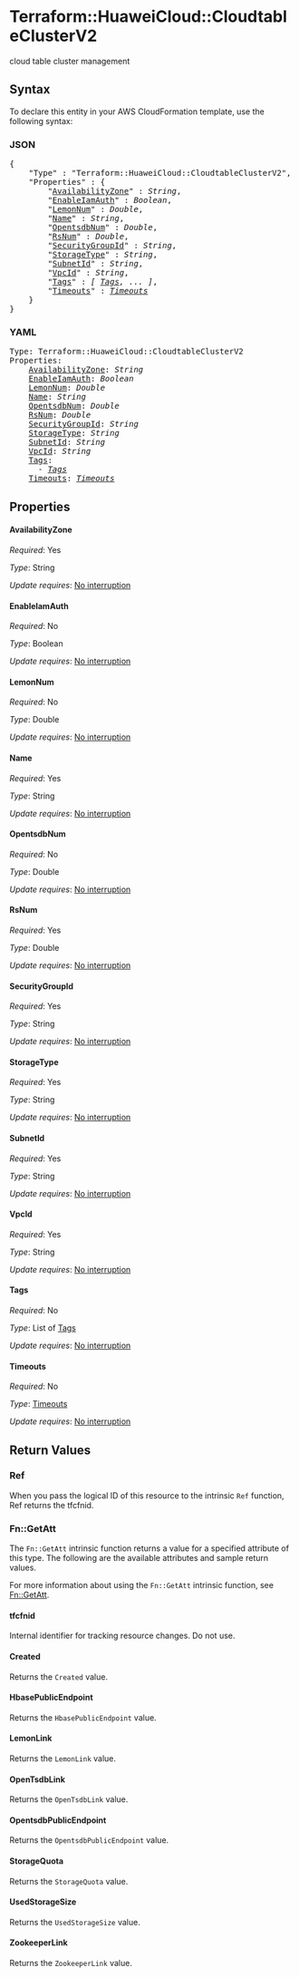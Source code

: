 # Terraform::HuaweiCloud::CloudtableClusterV2

cloud table cluster management

## Syntax

To declare this entity in your AWS CloudFormation template, use the following syntax:

### JSON

<pre>
{
    "Type" : "Terraform::HuaweiCloud::CloudtableClusterV2",
    "Properties" : {
        "<a href="#availabilityzone" title="AvailabilityZone">AvailabilityZone</a>" : <i>String</i>,
        "<a href="#enableiamauth" title="EnableIamAuth">EnableIamAuth</a>" : <i>Boolean</i>,
        "<a href="#lemonnum" title="LemonNum">LemonNum</a>" : <i>Double</i>,
        "<a href="#name" title="Name">Name</a>" : <i>String</i>,
        "<a href="#opentsdbnum" title="OpentsdbNum">OpentsdbNum</a>" : <i>Double</i>,
        "<a href="#rsnum" title="RsNum">RsNum</a>" : <i>Double</i>,
        "<a href="#securitygroupid" title="SecurityGroupId">SecurityGroupId</a>" : <i>String</i>,
        "<a href="#storagetype" title="StorageType">StorageType</a>" : <i>String</i>,
        "<a href="#subnetid" title="SubnetId">SubnetId</a>" : <i>String</i>,
        "<a href="#vpcid" title="VpcId">VpcId</a>" : <i>String</i>,
        "<a href="#tags" title="Tags">Tags</a>" : <i>[ <a href="tags.md">Tags</a>, ... ]</i>,
        "<a href="#timeouts" title="Timeouts">Timeouts</a>" : <i><a href="timeouts.md">Timeouts</a></i>
    }
}
</pre>

### YAML

<pre>
Type: Terraform::HuaweiCloud::CloudtableClusterV2
Properties:
    <a href="#availabilityzone" title="AvailabilityZone">AvailabilityZone</a>: <i>String</i>
    <a href="#enableiamauth" title="EnableIamAuth">EnableIamAuth</a>: <i>Boolean</i>
    <a href="#lemonnum" title="LemonNum">LemonNum</a>: <i>Double</i>
    <a href="#name" title="Name">Name</a>: <i>String</i>
    <a href="#opentsdbnum" title="OpentsdbNum">OpentsdbNum</a>: <i>Double</i>
    <a href="#rsnum" title="RsNum">RsNum</a>: <i>Double</i>
    <a href="#securitygroupid" title="SecurityGroupId">SecurityGroupId</a>: <i>String</i>
    <a href="#storagetype" title="StorageType">StorageType</a>: <i>String</i>
    <a href="#subnetid" title="SubnetId">SubnetId</a>: <i>String</i>
    <a href="#vpcid" title="VpcId">VpcId</a>: <i>String</i>
    <a href="#tags" title="Tags">Tags</a>: <i>
      - <a href="tags.md">Tags</a></i>
    <a href="#timeouts" title="Timeouts">Timeouts</a>: <i><a href="timeouts.md">Timeouts</a></i>
</pre>

## Properties

#### AvailabilityZone

_Required_: Yes

_Type_: String

_Update requires_: [No interruption](https://docs.aws.amazon.com/AWSCloudFormation/latest/UserGuide/using-cfn-updating-stacks-update-behaviors.html#update-no-interrupt)

#### EnableIamAuth

_Required_: No

_Type_: Boolean

_Update requires_: [No interruption](https://docs.aws.amazon.com/AWSCloudFormation/latest/UserGuide/using-cfn-updating-stacks-update-behaviors.html#update-no-interrupt)

#### LemonNum

_Required_: No

_Type_: Double

_Update requires_: [No interruption](https://docs.aws.amazon.com/AWSCloudFormation/latest/UserGuide/using-cfn-updating-stacks-update-behaviors.html#update-no-interrupt)

#### Name

_Required_: Yes

_Type_: String

_Update requires_: [No interruption](https://docs.aws.amazon.com/AWSCloudFormation/latest/UserGuide/using-cfn-updating-stacks-update-behaviors.html#update-no-interrupt)

#### OpentsdbNum

_Required_: No

_Type_: Double

_Update requires_: [No interruption](https://docs.aws.amazon.com/AWSCloudFormation/latest/UserGuide/using-cfn-updating-stacks-update-behaviors.html#update-no-interrupt)

#### RsNum

_Required_: Yes

_Type_: Double

_Update requires_: [No interruption](https://docs.aws.amazon.com/AWSCloudFormation/latest/UserGuide/using-cfn-updating-stacks-update-behaviors.html#update-no-interrupt)

#### SecurityGroupId

_Required_: Yes

_Type_: String

_Update requires_: [No interruption](https://docs.aws.amazon.com/AWSCloudFormation/latest/UserGuide/using-cfn-updating-stacks-update-behaviors.html#update-no-interrupt)

#### StorageType

_Required_: Yes

_Type_: String

_Update requires_: [No interruption](https://docs.aws.amazon.com/AWSCloudFormation/latest/UserGuide/using-cfn-updating-stacks-update-behaviors.html#update-no-interrupt)

#### SubnetId

_Required_: Yes

_Type_: String

_Update requires_: [No interruption](https://docs.aws.amazon.com/AWSCloudFormation/latest/UserGuide/using-cfn-updating-stacks-update-behaviors.html#update-no-interrupt)

#### VpcId

_Required_: Yes

_Type_: String

_Update requires_: [No interruption](https://docs.aws.amazon.com/AWSCloudFormation/latest/UserGuide/using-cfn-updating-stacks-update-behaviors.html#update-no-interrupt)

#### Tags

_Required_: No

_Type_: List of <a href="tags.md">Tags</a>

_Update requires_: [No interruption](https://docs.aws.amazon.com/AWSCloudFormation/latest/UserGuide/using-cfn-updating-stacks-update-behaviors.html#update-no-interrupt)

#### Timeouts

_Required_: No

_Type_: <a href="timeouts.md">Timeouts</a>

_Update requires_: [No interruption](https://docs.aws.amazon.com/AWSCloudFormation/latest/UserGuide/using-cfn-updating-stacks-update-behaviors.html#update-no-interrupt)

## Return Values

### Ref

When you pass the logical ID of this resource to the intrinsic `Ref` function, Ref returns the tfcfnid.

### Fn::GetAtt

The `Fn::GetAtt` intrinsic function returns a value for a specified attribute of this type. The following are the available attributes and sample return values.

For more information about using the `Fn::GetAtt` intrinsic function, see [Fn::GetAtt](https://docs.aws.amazon.com/AWSCloudFormation/latest/UserGuide/intrinsic-function-reference-getatt.html).

#### tfcfnid

Internal identifier for tracking resource changes. Do not use.

#### Created

Returns the <code>Created</code> value.

#### HbasePublicEndpoint

Returns the <code>HbasePublicEndpoint</code> value.

#### LemonLink

Returns the <code>LemonLink</code> value.

#### OpenTsdbLink

Returns the <code>OpenTsdbLink</code> value.

#### OpentsdbPublicEndpoint

Returns the <code>OpentsdbPublicEndpoint</code> value.

#### StorageQuota

Returns the <code>StorageQuota</code> value.

#### UsedStorageSize

Returns the <code>UsedStorageSize</code> value.

#### ZookeeperLink

Returns the <code>ZookeeperLink</code> value.

